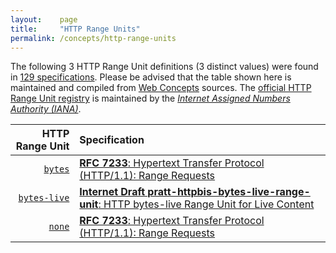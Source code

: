 ```yaml
---
layout:    page
title:     "HTTP Range Units"
permalink: /concepts/http-range-units
---
```




The following 3 HTTP Range Unit definitions (3 distinct values) were found in [129 specifications](/specs). Please be advised that the table shown here is maintained and compiled from [Web Concepts](/) sources. The [official HTTP Range Unit registry](http://www.iana.org/assignments/http-parameters/http-parameters.xhtml#range-units) is maintained by the [*Internet Assigned Numbers Authority (IANA)*](http://www.iana.org/).

HTTP Range Unit | Specification
-------: | :-------
[`bytes`](/concepts/http-range-unit/bytes) | [**RFC 7233**: Hypertext Transfer Protocol (HTTP/1.1): Range Requests](/specs/IETF/RFC/7233 "The Hypertext Transfer Protocol (HTTP) is an application-level protocol for distributed, collaborative, hypertext information systems. This document defines range requests and the rules for constructing and combining responses to those requests.")
[`bytes-live`](/concepts/http-range-unit/bytes-live) | [**Internet Draft pratt-httpbis-bytes-live-range-unit**: HTTP bytes-live Range Unit for Live Content](/specs/IETF/I-D/pratt-httpbis-bytes-live-range-unit "To accommodate byte range requests for content that has data appended over time, this document defines a new HTTP range unit named &#34;bytes-live&#34;. The &#34;bytes-live&#34; range unit provides the ability for a client to specify a byte range in a GET or HEAD request which starts at an arbitrary byte offset within the representation and ends at an indeterminate offset, represented by &#34;*&#34;.")
[`none`](/concepts/http-range-unit/none) | [**RFC 7233**: Hypertext Transfer Protocol (HTTP/1.1): Range Requests](/specs/IETF/RFC/7233 "The Hypertext Transfer Protocol (HTTP) is an application-level protocol for distributed, collaborative, hypertext information systems. This document defines range requests and the rules for constructing and combining responses to those requests.")
